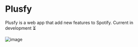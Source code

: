 # Plusfy
Plusfy is a web app that add new features to Spotify.
Current in development ⏳

![image](https://user-images.githubusercontent.com/29873725/95622238-75ca1380-0a49-11eb-87be-928a627c2f24.png)
